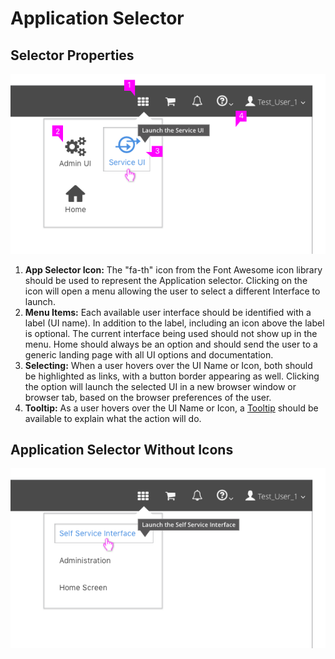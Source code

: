# Application Selector

## Selector Properties
![Application Selector](img/ApplicationSelector-03.png)

  1. **App Selector Icon:** The "fa-th" icon from the Font Awesome icon library should be used to represent the Application selector. Clicking on the icon will open a menu allowing the user to select a different Interface to launch.  
  2. **Menu Items:** Each available user interface should be identified with a label (UI name). In addition to the label, including an icon above the label is optional. The current interface being used should not show up in the menu. Home should always be an option and should send the user to a generic landing page with all UI options and documentation.
  3. **Selecting:** When a user hovers over the UI Name or Icon, both should be highlighted as links, with a button border appearing as well. Clicking the option will launch the selected UI in a new browser window or browser tab, based on the browser preferences of the user.
  4. **Tooltip:** As a user hovers over the UI Name or Icon, a [Tooltip](https://www.patternfly.org/pattern-library/widgets/#tooltip) should be available to explain what the action will do.

## Application Selector Without Icons
![Application Selector without icons](img/ApplicationSelector-04.png)
